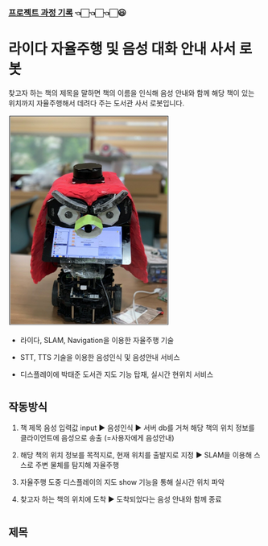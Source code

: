 ### **[프로젝트 과정 기록](https://blog.naver.com/PostList.nhn?blogId=confettimimy&from=postList&categoryNo=7)**  👈🏻👈🏻👈🏻😃   

#

# 라이다 자율주행 및 음성 대화 안내 사서 로봇

찾고자 하는 책의 제목을 말하면 책의 이름을 인식해 음성 안내와 함께 해당 책이 있는 위치까지 자율주행해서 데려다 주는 도서관 사서 로봇입니다.

<img src="./readme_img/개발한 사서 로봇.PNG"  width="320" height="420">

- 라이다, SLAM, Navigation을 이용한 자율주행 기술

- STT, TTS 기술을 이용한 음성인식 및 음성안내 서비스

- 디스플레이에 박태준 도서관 지도 기능 탑재, 실시간 현위치 서비스   

  

#

## 작동방식

1. 책 제목 음성 입력값 input ▶️ 음성인식 ▶️ 서버 db를 거쳐 해당 책의 위치 정보를 클라이언트에 음성으로 송출 (=사용자에게 음성안내)

2. 해당 책의 위치 정보를 목적지로, 현재 위치를 출발지로 지정 ▶️ SLAM을 이용해 스스로 주변 물체를 탐지해 자율주행

3. 자율주행 도중 디스플레이의 지도 show 기능을 통해 실시간 위치 파악

4. 찾고자 하는 책의 위치에 도착 ▶️ 도착되었다는 음성 안내와 함께 종료   


#

## 제목